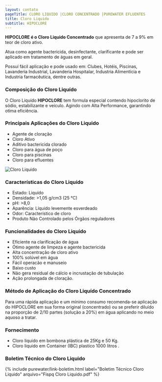 ```yaml
---
layout: contato
pageTitle: CLORO LIQUIDO |CLORO CONCENTRADO |PUREWATER EFLUENTES
title: Cloro Liquido
subtitle: HIPOCLORE
---
```


**HIPOCLORE é o Cloro Liquido Concentrado** que apresenta de 7 a 9% em teor de cloro ativo. 

Atua como agente bactericida, desinfectante,  clarificante e pode ser aplicado em tratamento de águas em geral.

Possuí fácil aplicação e pode usado em: Clubes, Hotéis, Piscinas, Lavanderia Industrial, Lavanderia Hospitalar, Industria Alimentícia e Industria farmacêutica, dentre outras.

### **Composição do Cloro Liquído**
O Cloro Liquído **HIPOCLORE** tem formula especial contendo hipoclorito de sódio, estabilizante e veiculo.
Agindo com Alta Performance, garantindo otima eficiência.

### **Principais Aplicações do Cloro Liquido**
- Agente de cloração
- Cloro Ativo
- Aditivo bactericida clorado
- Cloro para água de poço
- Cloro para piscinas
- Cloro para efluentes

<img class="img-responsive pull-left" style="max-width: 100%;" src="../../website/images/pequeno/Hipoclore - Cloro.jpg" alt="Cloro Liquido">

### **Características do Cloro Liquído**

- Estado: Liquído
- Densidade: >1,05 g/cm3 (25 °C)
- pH: >8,0
- Aparência: Líquido levemente esverdeado
- Odor: Característico de cloro
- Produto Não Controlado pelos Órgãos reguladores


### **Funcionalidades do Cloro Liquído**

- Eficiente na clarificação de água
- Ótimo agente de limpeza e agente bactericida
- Alta concentração de cloro ativo
- 100% solúvel em água
- Fácil operacão e manuseio
- Baixo custo
- Não gera residual de cálcio e incrustação de tubulação
- Ação prolongada de cloração.


### **Método de Aplicação do Cloro Liquído Concentrado**
Para uma rápida aplicação e um mínimo consumo recomenda-se aplicação do HIPOCLORE em sua forma original (concentrado) ou se preferir diluído na proporção de 2/10 partes (solução a 20%) em água aplicando no meio aquoso a tratar.

### **Fornecimento**

- Cloro liquido em bombona plástica de 25Kg e 50 Kg.
- Cloro liquido em Container (IBC) plastico 1000 litros .

### **Boletim Técnico do Cloro Liquido**

{% include purewater/link-boletim.html 
   label="Boletim Técnico Cloro Liquido" 
   arquivo="Fispq Cloro Liquido.pdf" %}
   
   
